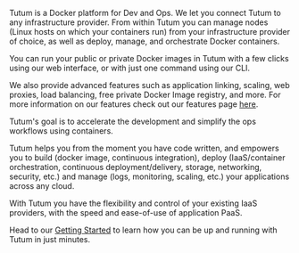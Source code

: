 Tutum is a Docker platform for Dev and Ops. We let you connect Tutum to any infrastructure provider. From within Tutum you can manage nodes (Linux hosts on which your containers run) from your infrastructure provider of choice, as well as deploy, manage, and orchestrate Docker containers. 

You can run your public or private Docker images in Tutum with a few clicks using our web interface, or with just one command using our CLI.

We also provide advanced features such as application linking, scaling, web proxies, load balancing, free private Docker Image registry, and more. For more information on our features check out our features page [here](https://www.tutum.co/features).

Tutum's goal is to accelerate the development and simplify the ops workflows using containers.

Tutum helps you from the moment you have code written, and empowers you to build (docker image, continuous integration), deploy (IaaS/container orchestration, continuous deployment/delivery, storage, networking, security, etc.) and manage (logs, monitoring, scaling, etc.) your applications across any cloud.

With Tutum you have the flexibility and control of your existing IaaS providers, with the speed and ease-of-use of application PaaS.

Head to our [Getting Started](http://support.tutum.co/support/solutions/5000042949) to learn how you can be up and running with Tutum in just minutes.

